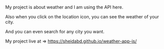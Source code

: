 My project is about weather and I am using the API here.

Also when you click on the location icon, you can see the weather of your city.

And you can even search for any city you want.

My project live at =>  https://sheidabd.github.io/weather-app-js/
